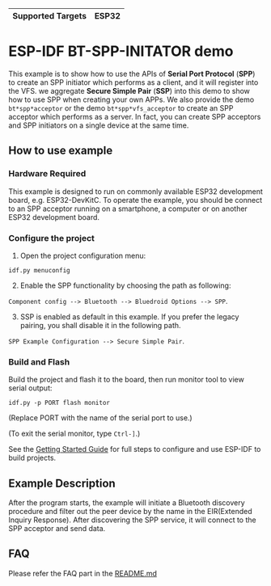 | Supported Targets | ESP32 |
| ----------------- | ----- |

# ESP-IDF BT-SPP-INITATOR demo

This example is to show how to use the APIs of **Serial Port Protocol** (**SPP**) to create an SPP initiator which performs as a client, and it will register into the VFS. we aggregate **Secure Simple Pair** (**SSP**) into this demo to show how to use SPP when creating your own APPs. We also provide the demo `bt*spp*acceptor` or the demo `bt*spp*vfs_acceptor` to create an SPP acceptor which performs as a server. In fact, you can create SPP acceptors and SPP initiators on a single device at the same time.

## How to use example

### Hardware Required

This example is designed to run on commonly available ESP32 development board, e.g. ESP32-DevKitC. To operate the example, you should be connect to an SPP acceptor running on a smartphone, a computer or on another ESP32 development board.

### Configure the project
1. Open the project configuration menu:
```
idf.py menuconfig
```

2. Enable the SPP functionality by choosing the path as following:

`Component config --> Bluetooth --> Bluedroid Options --> SPP`.

3. SSP is enabled as default in this example. If you prefer the legacy pairing, you shall disable it in the following path.

`SPP Example Configuration --> Secure Simple Pair`.

### Build and Flash

Build the project and flash it to the board, then run monitor tool to view serial output:

```
idf.py -p PORT flash monitor
```

(Replace PORT with the name of the serial port to use.)

(To exit the serial monitor, type ``Ctrl-]``.)

See the [Getting Started Guide](https://docs.espressif.com/projects/esp-idf/en/latest/get-started/index.html) for full steps to configure and use ESP-IDF to build projects.

## Example Description

After the program starts, the example will initiate a Bluetooth discovery procedure and filter out the peer device by the name in the EIR(Extended Inquiry Response). After discovering the SPP service, it will connect to the SPP acceptor and send data.

## FAQ
Please refer the FAQ part in the [README.md](../bt*spp*initiator/README.md)
